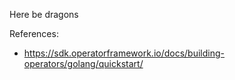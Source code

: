 Here be dragons

References:
- https://sdk.operatorframework.io/docs/building-operators/golang/quickstart/